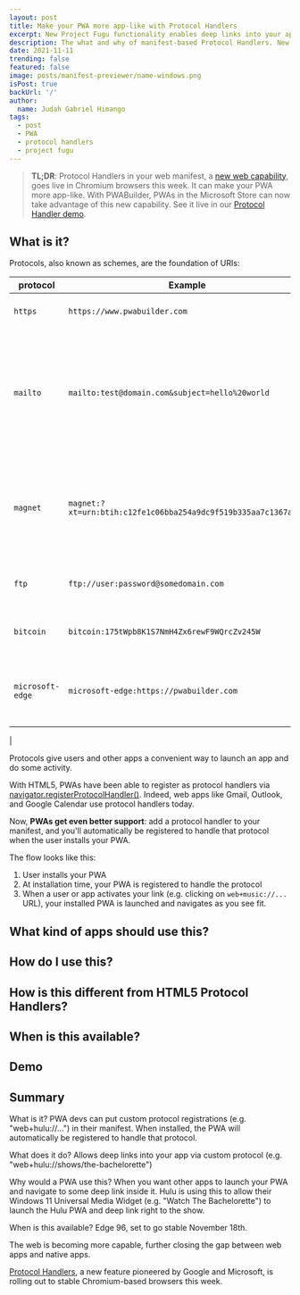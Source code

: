 ```yaml
---
layout: post
title: Make your PWA more app-like with Protocol Handlers
excerpt: New Project Fugu functionality enables deep links into your app.
description: The what and why of manifest-based Protocol Handlers. New browser support coming this month. How to use Protocol Handlers in your PWA.
date: 2021-11-11
trending: false
featured: false
image: posts/manifest-previewer/name-windows.png
isPost: true
backUrl: '/'
author:
  name: Judah Gabriel Himango
tags:
  - post
  - PWA
  - protocol handlers
  - project fugu
---
```


> **TL;DR**: Protocol Handlers in your web manifest, a [new web capability](https://github.com/MicrosoftEdge/MSEdgeExplainers/blob/main/URLProtocolHandler/explainer.md), goes live in Chromium browsers this week. It can make your PWA more app-like. With PWABuilder, PWAs in the Microsoft Store can now take advantage of this new capability. See it live in our [Protocol Handler demo](#TODO).

## What is it?

Protocols, also known as schemes, are the foundation of URIs:

| protocol         | Example     | Description |
|--------------|-----------|------------|
| `https` | `https://www.pwabuilder.com`      | Web links, e.g. [PWABuilder](https://www.pwabuilder.com)        |
| `mailto` | `mailto:test@domain.com&subject=hello%20world`      | Launches email client and optionally performs a task, such as composing an email: [Compose a new email](mailto:test@domain.com&subject=hello%20world)        |
| `magnet` | `magnet:?xt=urn:btih:c12fe1c06bba254a9dc9f519b335aa7c1367a88a` | Launches a Bitorrent client and begins downloading the content with the specified hash.
| `ftp` | `ftp://user:password@somedomain.com` | File transfer protocol, e.g. [Sample FTP link](ftp://user:password@somedomain.com) |
| `bitcoin` | `bitcoin:175tWpb8K1S7NmH4Zx6rewF9WQrcZv245W` | Protocol for making Bitcoin payements |
| `microsoft-edge` | `microsoft-edge:https://pwabuilder.com`      | Launches Microsoft Edge and optionally navigates to a URL        |
| 

Protocols give users and other apps a convenient way to launch an app and do some activity.

With HTML5, PWAs have been able to register as protocol handlers via [navigator.registerProtocolHandler()](https://developer.mozilla.org/en-US/docs/Web/API/Navigator/registerProtocolHandler). Indeed, web apps like Gmail, Outlook, and Google Calendar use protocol handlers today.

Now, **PWAs get even better support**: add a protocol handler to your manifest, and you'll automatically be registered to handle that protocol when the user installs your PWA.

The flow looks like this:

1. User installs your PWA
2. At installation time, your PWA is registered to handle the protocol
3. When a user or app activates your link (e.g. clicking on `web+music://...` URL), your installed PWA is launched and navigates as you see fit.

## What kind of apps should use this?

## How do I use this?

## How is this different from HTML5 Protocol Handlers?

## When is this available?

## Demo

## Summary
 
What is it? PWA devs can put custom protocol registrations (e.g. "web+hulu://...") in their manifest. When installed, the PWA will automatically be registered to handle that protocol.
 
What does it do? Allows deep links into your app via custom protocol (e.g. "web+hulu://shows/the-bachelorette")
 
Why would a PWA use this? When you want other apps to launch your PWA and navigate to some deep link inside it. Hulu is using this to allow their Windows 11 Universal Media Widget (e.g. "Watch The Bachelorette") to launch the Hulu PWA and deep link right to the show.
 
When is this available? Edge 96, set to go stable November 18th.

The web is becoming more capable, further closing the gap between web apps and native apps. 

[Protocol Handlers](https://github.com/MicrosoftEdge/MSEdgeExplainers/blob/main/URLProtocolHandler/explainer.md), a new feature pioneered by Google and Microsoft, is rolling out to stable Chromium-based browsers this week. 